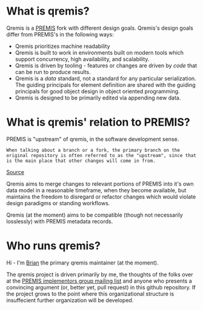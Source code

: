 # What is qremis?

Qremis is a [PREMIS](http://www.loc.gov/standards/premis/) fork with different design goals. Qremis's design goals differ from PREMIS's in the following ways:

- Qremis prioritizes machine readability
- Qremis is built to work in environments built on modern tools which support concurrency, high availability, and scalability.
- Qremis is driven by tooling - features or changes are driven by _code_ that can be run to produce results.
- Qremis is a _data_ standard, not a standard for any particular serialization. The guiding principals for element definition are shared with the guiding principals for good object design in object oriented programming.
- Qremis is designed to be primarily edited via appending new data.

# What is qremis' relation to PREMIS?

PREMIS is "upstream" of qremis, in the software development sense.
```
When talking about a branch or a fork, the primary branch on the original repository is often referred to as the "upstream", since that is the main place that other changes will come in from.
```
[Source](https://help.github.com/articles/github-glossary/)

Qremis aims to merge changes to relevant portions of PREMIS into it's own data model in a reasonable timeframe, when they become available, but maintains the freedom to disregard or refactor changes which would violate design paradigms or standing workflows.

Qremis (at the moment) aims to be compatible (though not necessarily losslessly) with PREMIS metadata records.

# Who runs qremis?

Hi - I'm [Brian](mailto:balsamo@uchicago.edu) the primary qremis maintainer (at the moment).

The qremis project is driven primarily by me, the thoughts of the folks over at the [PREMIS implementors group mailing list](https://www.loc.gov/standards/premis/pig.html) and anyone who presents a convincing argument (or, better yet, pull request) in this github repository. If the project grows to the point where this organizational structure is insuffecient further organization will be developed.
